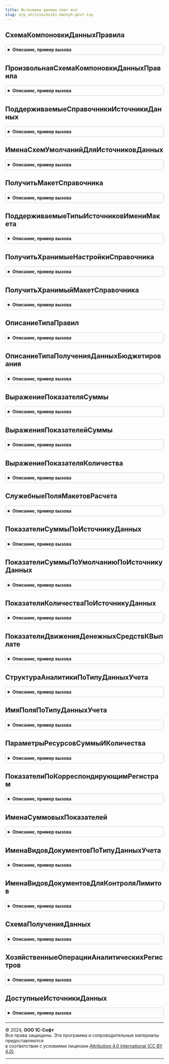 ```yaml
---
title: Источники данных повт исп
slug: erp_uh/istochniki-dannyh-povt-isp
---
```



## СхемаКомпоновкиДанныхПравила
<details style="margin: 1em 0; padding: 0.5em; border: 1px solid #ccc; border-radius: 6px;">

<summary style="font-weight: bold; cursor: pointer;">Описание, пример вызова</summary>

```bsl

// Возвращает ссылку на схему по типу, разделу и указанному источнику данных
// Предназначен для обезличенного, не зависящего от ссылки кэшированного получения схем из справочников-правил получения
// данных Если схема модифицируется в последствии в коде, то именно она будет возвращаться из кэша.
//
// Параметры:
//  ИмяСправочникаИсточника - Строка - например, "ПравилаПолученияФактаПоПоказателямБюджетов"
//  РазделИсточникаДанных - ПеречислениеСсылка.РазделыИсточниковДанныхБюджетирования - оперативный, международный или
//                                                                                     регламентированный учет.
//  ИсточникДанных - СправочникСсылка.НастройкиХозяйственныхОпераций, ПланВидовХарактеристикСсылка.СтатьиАктивовПассивов - объект,
//    содержащий имя макета СКД в правиле.
//
// Возвращаемое значение:
// 	 СхемаКомпоновкиДанных - СхемаКомпоновкиДанных - схема получения фактических данных, соответствующая источнику.
//						   - Неопределено - если макет не найден.
//
Функция СхемаКомпоновкиДанныхПравила(ИмяСправочникаИсточника, РазделИсточникаДанных, ИсточникДанных) Экспорт
```

Пример вызова
```bsl
Результат = ИсточникиДанныхПовтИсп.СхемаКомпоновкиДанныхПравила(ИмяСправочникаИсточника, РазделИсточникаДанных, ИсточникДанных) 
```
</details>

## ПроизвольнаяСхемаКомпоновкиДанныхПравила
<details style="margin: 1em 0; padding: 0.5em; border: 1px solid #ccc; border-radius: 6px;">

<summary style="font-weight: bold; cursor: pointer;">Описание, пример вызова</summary>

```bsl

// Возвращает ссылку на схему по типу, разделу и указанному хешу компоновки данных
// Предназначен для обезличенного, не зависящего от ссылки кэшированного получения схем из справочников-правил получения
// данных Если схема модифицируется в последствии в коде, то именно она будет возвращаться из кэша.
//
// Параметры:
//  ИмяСправочникаИсточника - Строка - например, "ПравилаПолученияФактаПоПоказателямБюджетов"
//  РазделИсточникаДанных - ПеречислениеСсылка.РазделыИсточниковДанныхБюджетирования - произвольные данные
//  ХешСхемыКомпоновкиДанных - Строка - хеш сумма произвольной схемы компоновки данных.
//
// Возвращаемое значение:
// 	 СхемаКомпоновкиДанных - СхемаКомпоновкиДанных - схема получения фактических данных, соответствующая источнику.
//						   - Неопределено - если макет не найден.
//
Функция ПроизвольнаяСхемаКомпоновкиДанныхПравила(ИмяСправочникаИсточника, РазделИсточникаДанных, ХешСхемыКомпоновкиДанных) Экспорт
```

Пример вызова
```bsl
Результат = ИсточникиДанныхПовтИсп.ПроизвольнаяСхемаКомпоновкиДанныхПравила(ИмяСправочникаИсточника, РазделИсточникаДанных, ХешСхемыКомпоновкиДанных) 
```
</details>

## ПоддерживаемыеСправочникиИсточникиДанных
<details style="margin: 1em 0; padding: 0.5em; border: 1px solid #ccc; border-radius: 6px;">

<summary style="font-weight: bold; cursor: pointer;">Описание, пример вызова</summary>

```bsl

// Возвращает соответствие поддерживаемых типов и их имен
//
// Возвращаемое значение:
// 	 Соответствие из КлючИЗначение:
//		*Ключ - Тип- тип поддерживаемого объекта метаданных
//		*Значение - Строка - имя справочника, как оно задано в конфигураторе.
//
Функция ПоддерживаемыеСправочникиИсточникиДанных() Экспорт
```

Пример вызова
```bsl
Результат = ИсточникиДанныхПовтИсп.ПоддерживаемыеСправочникиИсточникиДанных() 
```
</details>

## ИменаСхемУмолчанийДляИсточниковДанных
<details style="margin: 1em 0; padding: 0.5em; border: 1px solid #ccc; border-radius: 6px;">

<summary style="font-weight: bold; cursor: pointer;">Описание, пример вызова</summary>

```bsl

// Возвращает имя схемы-умолчания на случай, когда иные схемы не найдены
//
// Возвращаемое значение:
// 	 Соответствие из КлючИЗначение:
//		*Ключ - Строка - имя справочника, как оно задано в конфигураторе
//		*Значение - Строка - имя макета схемы компоновки данных.
//
Функция ИменаСхемУмолчанийДляИсточниковДанных() Экспорт
```

Пример вызова
```bsl
Результат = ИсточникиДанныхПовтИсп.ИменаСхемУмолчанийДляИсточниковДанных() 
```
</details>

## ПолучитьМакетСправочника
<details style="margin: 1em 0; padding: 0.5em; border: 1px solid #ccc; border-radius: 6px;">

<summary style="font-weight: bold; cursor: pointer;">Описание, пример вызова</summary>

```bsl

// Возвращает макет из указанного справочника
//
// Параметры:
//  ИмяСправочникаИсточника - Строка - например, "ПравилаПолученияФактаПоПоказателямБюджетов"
//  ИмяМакета               - Строка - например, "ВыданныеАвансы".
//
// Возвращаемое значение:
//  ТабличныйДокумент, ТекстовыйДокумент - объект, который может быть макетом.
//
Функция ПолучитьМакетСправочника(ИмяСправочникаИсточника, Знач ИмяМакета = Неопределено) Экспорт
```

Пример вызова
```bsl
Результат = ИсточникиДанныхПовтИсп.ПолучитьМакетСправочника(ИмяСправочникаИсточника, ИмяМакета);
```
</details>

## ПоддерживаемыеТипыИсточниковИмениМакета
<details style="margin: 1em 0; padding: 0.5em; border: 1px solid #ccc; border-radius: 6px;">

<summary style="font-weight: bold; cursor: pointer;">Описание, пример вызова</summary>

```bsl

// Возвращает массив поддерживаемых типов источников имени макета
//
// Возвращаемое значение:
// 	 Массив из Тип - тип поддерживаемого объекта метаданных.
//
Функция ПоддерживаемыеТипыИсточниковИмениМакета() Экспорт
```

Пример вызова
```bsl
Результат = ИсточникиДанныхПовтИсп.ПоддерживаемыеТипыИсточниковИмениМакета() 
```
</details>

## ПолучитьХранимыеНастройкиСправочника
<details style="margin: 1em 0; padding: 0.5em; border: 1px solid #ccc; border-radius: 6px;">

<summary style="font-weight: bold; cursor: pointer;">Описание, пример вызова</summary>

```bsl

// Возвращает хранимые настройки из указанного справочника
//
// Параметры:
//  ИмяСправочникаИсточника  - Строка - например, "ПравилаПолученияФактаПоПоказателямБюджетов"
//  ХешНастроек - Строка - хеш-сумма настроенных отборов компоновки данных.
//
// Возвращаемое значение:
//  КомпоновщикНастроекКомпоновкиДанных
//
Функция ПолучитьХранимыеНастройкиСправочника(ИмяСправочникаИсточника, ХешНастроек) Экспорт
```

Пример вызова
```bsl
Результат = ИсточникиДанныхПовтИсп.ПолучитьХранимыеНастройкиСправочника(ИмяСправочникаИсточника, ХешНастроек) 
```
</details>

## ПолучитьХранимыйМакетСправочника
<details style="margin: 1em 0; padding: 0.5em; border: 1px solid #ccc; border-radius: 6px;">

<summary style="font-weight: bold; cursor: pointer;">Описание, пример вызова</summary>

```bsl

// Возвращает хранимый макет из указанного справочника
//
// Параметры:
//  ИмяСправочникаИсточника  - Строка - например, "ПравилаПолученияФактаПоПоказателямБюджетов"
//  ХешСхемыКомпоновкиДанных - Строка - хеш-сумма произвольной схемы компоновки данных.
//
// Возвращаемое значение:
//  ТабличныйДокумент, ТекстовыйДокумент - объект, который может быть макетом.
//
Функция ПолучитьХранимыйМакетСправочника(ИмяСправочникаИсточника, ХешСхемыКомпоновкиДанных) Экспорт
```

Пример вызова
```bsl
Результат = ИсточникиДанныхПовтИсп.ПолучитьХранимыйМакетСправочника(ИмяСправочникаИсточника, ХешСхемыКомпоновкиДанных) 
```
</details>

## ОписаниеТипаПравил
<details style="margin: 1em 0; padding: 0.5em; border: 1px solid #ccc; border-radius: 6px;">

<summary style="font-weight: bold; cursor: pointer;">Описание, пример вызова</summary>

```bsl

// Возвращает описание типов правил получения фактических данных
//
// Возвращаемое значение:
//  ОписаниеТипов
//
Функция ОписаниеТипаПравил() Экспорт
```

Пример вызова
```bsl
Результат = ИсточникиДанныхПовтИсп.ОписаниеТипаПравил() 
```
</details>

## ОписаниеТипаПолученияДанныхБюджетирования
<details style="margin: 1em 0; padding: 0.5em; border: 1px solid #ccc; border-radius: 6px;">

<summary style="font-weight: bold; cursor: pointer;">Описание, пример вызова</summary>

```bsl

// Возвращает описание типов типа правила получения фактических данных
//
// Возвращаемое значение:
//  ОписаниеТипов
//
Функция ОписаниеТипаПолученияДанныхБюджетирования() Экспорт
```

Пример вызова
```bsl
Результат = ИсточникиДанныхПовтИсп.ОписаниеТипаПолученияДанныхБюджетирования() 
```
</details>

## ВыражениеПоказателяСуммы
<details style="margin: 1em 0; padding: 0.5em; border: 1px solid #ccc; border-radius: 6px;">

<summary style="font-weight: bold; cursor: pointer;">Описание, пример вызова</summary>

```bsl

// Возвращает выражение суммового показателя для правила получения фактических данных.
//
// Параметры:
//	ИмяСправочникаИсточника      - Строка - например, "ПравилаПолученияФактаПоПоказателямБюджетов". См. ИсточникиДанныхПовтИсп.ПоддерживаемыеСправочникиИсточникиДанных
//	ИдентификаторИсточникаДанных - Строка - имя поставляемого макета или хеш-сумма произвольной схемы компоновки данных. В СКД должен быть набор данных - ОбъединенныйФакт
//	ИсточникВалюты               - Строка - может принимать значения "Валюта", "ВалютаУпр", "ВалютаРегл", "ВалютаМеждународ", "КорВалюта"
//	РазделИсточникаДанных        - ПеречислениеСсылка.РазделыИсточниковДанныхБюджетирования - оперативный, международный, регламентированный учет или произвольные данные
//	ТипИтога                     - ПеречислениеСсылка.ТипыИтогов - тип итоговых данных по счету, если он источник данных
//	ИсточникСуммыОперации        - ПеречислениеСсылка.ПоказателиАналитическихРегистров, Неопределено - источник получения суммы из аналитического регистра
//  ИсточникВалютный             - Булево - признак того, что суммы могут хранятся в разных валютах.
//
// Возвращаемое значение:
//	Строка - имя поля в схеме-источнике данных.
//
Функция ВыражениеПоказателяСуммы(ИмяСправочникаИсточника, ИдентификаторИсточникаДанных, ИсточникВалюты, РазделИсточникаДанных, ТипИтога, ИсточникСуммыОперации = Неопределено, ИсточникВалютный = Ложь) Экспорт
```

Пример вызова
```bsl
Результат = ИсточникиДанныхПовтИсп.ВыражениеПоказателяСуммы(ИмяСправочникаИсточника, ИдентификаторИсточникаДанных, ИсточникВалюты, РазделИсточникаДанных, ТипИтога, ИсточникСуммыОперации, ИсточникВалютный);
```
</details>

## ВыраженияПоказателейСуммы
<details style="margin: 1em 0; padding: 0.5em; border: 1px solid #ccc; border-radius: 6px;">

<summary style="font-weight: bold; cursor: pointer;">Описание, пример вызова</summary>

```bsl

// Возвращает все возможные выражения суммового показателя для правила получения фактических данных.
//
// Параметры:
//  ИмяСправочникаИсточника      - Строка - например, "ПравилаПолученияФактаПоПоказателямБюджетов". См. ИсточникиДанныхПовтИсп.ПоддерживаемыеСправочникиИсточникиДанных
//  ИдентификаторИсточникаДанных - Строка - имя поставляемого макета или хеш-сумма произвольной схемы компоновки данных.
//                                          В СКД должен быть набор данных - ОбъединенныйФакт.
//  РазделИсточникаДанных        - ПеречислениеСсылка.РазделыИсточниковДанныхБюджетирования - оперативный,
//      международный, регламентированный учет или произвольные данные.
//  ТипИтога                     - ПеречислениеСсылка.ТипыИтогов, Неопределено - тип итоговых данных по счету, если он
//                                                                               источник данных.
//  ИсточникСуммыОперации        - ПеречислениеСсылка.ПоказателиАналитическихРегистров, Неопределено - источник
//      получения суммы из аналитического регистра.
//  ИсточникВалютный             - Булево - признак того, что суммы могут хранятся в разных валютах.
//
// Возвращаемое значение:
//	Структура - сопоставленные показатели факта и поля источника данных:
//		*Ключ     - Строка - имя показателя фактических данных
//		*Значение - Строка - имя поля в схеме-источнике данных.
//
Функция ВыраженияПоказателейСуммы(ИмяСправочникаИсточника, ИдентификаторИсточникаДанных, РазделИсточникаДанных, ТипИтога = Неопределено, ИсточникСуммыОперации = Неопределено, ИсточникВалютный = Ложь) Экспорт
```

Пример вызова
```bsl
Результат = ИсточникиДанныхПовтИсп.ВыраженияПоказателейСуммы(ИмяСправочникаИсточника, ИдентификаторИсточникаДанных, РазделИсточникаДанных, ТипИтога, ИсточникСуммыОперации, ИсточникВалютный);
```
</details>

## ВыражениеПоказателяКоличества
<details style="margin: 1em 0; padding: 0.5em; border: 1px solid #ccc; border-radius: 6px;">

<summary style="font-weight: bold; cursor: pointer;">Описание, пример вызова</summary>

```bsl

// Возвращает выражение количественного показателя для правила получения фактических данных.
//
// Параметры:
//  ИмяСправочникаИсточника      - Строка - например, "ПравилаПолученияФактаПоПоказателямБюджетов". См. ИсточникиДанныхПовтИсп.ПоддерживаемыеСправочникиИсточникиДанных
//  ИдентификаторИсточникаДанных - Строка - имя поставляемого макета или хеш-сумма произвольной схемы компоновки данных
//  РазделИсточникаДанных        - ПеречислениеСсылка.РазделыИсточниковДанныхБюджетирования - оперативный,
//      международный, регламентированный учет или произвольные данные.
//  ТипИтога                     - ПеречислениеСсылка.ТипыИтогов - тип итоговых данных по счету, если он источник данных.
//
// Возвращаемое значение:
//	Структура - сопоставленные показатели факта и поля источника данных:
//		*Ключ     - Строка - имя показателя фактических данных
//		*Значение - Строка - имя поля в схеме-источнике данных.
//
Функция ВыражениеПоказателяКоличества(ИмяСправочникаИсточника, ИдентификаторИсточникаДанных, РазделИсточникаДанных, ТипИтога) Экспорт
```

Пример вызова
```bsl
Результат = ИсточникиДанныхПовтИсп.ВыражениеПоказателяКоличества(ИмяСправочникаИсточника, ИдентификаторИсточникаДанных, РазделИсточникаДанных, ТипИтога) 
```
</details>

## СлужебныеПоляМакетовРасчета
<details style="margin: 1em 0; padding: 0.5em; border: 1px solid #ccc; border-radius: 6px;">

<summary style="font-weight: bold; cursor: pointer;">Описание, пример вызова</summary>

```bsl

// Возвращает служебные поля-измерения, недоступные для выбора пользователем
//
// Возвращаемое значение:
//	Массив из Строка - массив служебных полей-измерений.
//
Функция СлужебныеПоляМакетовРасчета() Экспорт
```

Пример вызова
```bsl
Результат = ИсточникиДанныхПовтИсп.СлужебныеПоляМакетовРасчета() 
```
</details>

## ПоказателиСуммыПоИсточникуДанных
<details style="margin: 1em 0; padding: 0.5em; border: 1px solid #ccc; border-radius: 6px;">

<summary style="font-weight: bold; cursor: pointer;">Описание, пример вызова</summary>

```bsl

// Возвращает соответствие суммовых показателей для хозяйственной операции в зависимости от типов данных учета приход и расход
//
// Параметры:
//  ИсточникДанных - СправочникСсылка.НастройкиХозяйственныхОпераций
//
// Возвращаемое значение:
//	Соответствие из КлючИЗначение:
//	* Ключ - ПеречислениеСсылка.ПоказателиАналитическихРегистров
//	* Значение - Строка - имя поля, связанное с показателем.
//
Функция ПоказателиСуммыПоИсточникуДанных(ИсточникДанных) Экспорт
```

Пример вызова
```bsl
Результат = ИсточникиДанныхПовтИсп.ПоказателиСуммыПоИсточникуДанных(ИсточникДанных) 
```
</details>

## ПоказателиСуммыПоУмолчаниюПоИсточникуДанных
<details style="margin: 1em 0; padding: 0.5em; border: 1px solid #ccc; border-radius: 6px;">

<summary style="font-weight: bold; cursor: pointer;">Описание, пример вызова</summary>

```bsl

// Возвращает суммовые показатели по умолчанию для хозяйственной операции в зависимости от типов данных учета приход и расход (для служебного регистра корреспонденций)
//
// Параметры:
//  ИсточникДанных - СправочникСсылка.НастройкиХозяйственныхОпераций
//
// Возвращаемое значение:
//	Массив из ПеречислениеСсылка.ПоказателиАналитическихРегистров
//
Функция ПоказателиСуммыПоУмолчаниюПоИсточникуДанных(ИсточникДанных) Экспорт
```

Пример вызова
```bsl
Результат = ИсточникиДанныхПовтИсп.ПоказателиСуммыПоУмолчаниюПоИсточникуДанных(ИсточникДанных) 
```
</details>

## ПоказателиКоличестваПоИсточникуДанных
<details style="margin: 1em 0; padding: 0.5em; border: 1px solid #ccc; border-radius: 6px;">

<summary style="font-weight: bold; cursor: pointer;">Описание, пример вызова</summary>

```bsl

// Возвращает соответствие количественных показателей для хозяйственной операции в зависимости от типов данных учета приход и расход
//
// Параметры:
//  ИсточникДанных - СправочникСсылка.НастройкиХозяйственныхОпераций
//
// Возвращаемое значение:
//	Соответствие из КлючИЗначение:
//	* Ключ - ПеречислениеСсылка.ПоказателиАналитическихРегистров
//	* Значение - Строка - имя поля, связанное с показателем.
//
Функция ПоказателиКоличестваПоИсточникуДанных(ИсточникДанных) Экспорт
```

Пример вызова
```bsl
Результат = ИсточникиДанныхПовтИсп.ПоказателиКоличестваПоИсточникуДанных(ИсточникДанных) 
```
</details>

## ПоказателиДвиженияДенежныхСредствКВыплате
<details style="margin: 1em 0; padding: 0.5em; border: 1px solid #ccc; border-radius: 6px;">

<summary style="font-weight: bold; cursor: pointer;">Описание, пример вызова</summary>

```bsl

// Возвращает массив суммовых показателей, относящихся к контролю лимита расхода денежных средств.
//
// Возвращаемое значение:
//  Массив из ПеречислениеСсылка.ПоказателиАналитическихРегистров
//
Функция ПоказателиДвиженияДенежныхСредствКВыплате() Экспорт
```

Пример вызова
```bsl
Результат = ИсточникиДанныхПовтИсп.ПоказателиДвиженияДенежныхСредствКВыплате() 
```
</details>

## СтруктураАналитикиПоТипуДанныхУчета
<details style="margin: 1em 0; padding: 0.5em; border: 1px solid #ccc; border-radius: 6px;">

<summary style="font-weight: bold; cursor: pointer;">Описание, пример вызова</summary>

```bsl

// Возвращает структуру аналитики по указанному типу данных учета
//
// Параметры:
//	ТипДанныхУчета - ПеречислениеСсылка.ТипыДанныхУчета - тип данных учета
//
// Возвращаемое значение:
//	Структура:
//	* Подразделение - Структура - параметры поля аналитики:
//	  ** ПутьКДанным - Строка - путь к полю аналитики.
//	  ** Тип - ОписаниеТипов - тип значения аналитики.
//	  ** Заголовок - Строка - представление поля аналитики.
//	  ** ИмяКор - Строка - имя поля в качестве кор. аналитики
//	  ** ЗаголовокКор - Строка - представление поля кор. аналитики
//
Функция СтруктураАналитикиПоТипуДанныхУчета(ТипДанныхУчета) Экспорт
```

Пример вызова
```bsl
Результат = ИсточникиДанныхПовтИсп.СтруктураАналитикиПоТипуДанныхУчета(ТипДанныхУчета) 
```
</details>

## ИмяПоляПоТипуДанныхУчета
<details style="margin: 1em 0; padding: 0.5em; border: 1px solid #ccc; border-radius: 6px;">

<summary style="font-weight: bold; cursor: pointer;">Описание, пример вызова</summary>

```bsl

// Возвращает имя поля аналитики статьи бюджета в зависимости от типа данных учета.
//
// Параметры:
//  ИмяПоля - Строка - исходное имя поля аналитики
//  ЗаголовокПоля - Строка - представление заголовка поля аналитики
//  ТипДанныхУчета - ПеречислениеСсылка.ТипыДанныхУчета - тип данных учета, для которого определяется имя поля аналитики.
//
// Возвращаемое значение:
//  Строка - видоизмененное поле аналитики в зависимости от типа данных учета.
//
Функция ИмяПоляПоТипуДанныхУчета(ИмяПоля, ЗаголовокПоля, ТипДанныхУчета) Экспорт
```

Пример вызова
```bsl
Результат = ИсточникиДанныхПовтИсп.ИмяПоляПоТипуДанныхУчета(ИмяПоля, ЗаголовокПоля, ТипДанныхУчета) 
```
</details>

## ПараметрыРесурсовСуммыИКоличества
<details style="margin: 1em 0; padding: 0.5em; border: 1px solid #ccc; border-radius: 6px;">

<summary style="font-weight: bold; cursor: pointer;">Описание, пример вызова</summary>

```bsl

// Возвращает параметры суммовых и количественных ресурсов балансовых регистров.
//
// Возвращаемое значение:
//  Структура:
//  * ДлинаСуммы - Число
//  * ТочностьСуммы - Число
//  * ДлинаКоличества - Число
//  * ТочностьКоличества - Число
//
Функция ПараметрыРесурсовСуммыИКоличества() Экспорт
```

Пример вызова
```bsl
Результат = ИсточникиДанныхПовтИсп.ПараметрыРесурсовСуммыИКоличества() 
```
</details>

## ПоказателиПоКорреспондирующимРегистрам
<details style="margin: 1em 0; padding: 0.5em; border: 1px solid #ccc; border-radius: 6px;">

<summary style="font-weight: bold; cursor: pointer;">Описание, пример вызова</summary>

```bsl

// Возвращает массив показателей, относящихся одновременно к обоим балансовым регистрам и использующихся только в паре.
//
// Возвращаемое значение:
//  Массив из ПеречислениеСсылка.ПоказателиАналитическихРегистров
//
Функция ПоказателиПоКорреспондирующимРегистрам() Экспорт
```

Пример вызова
```bsl
Результат = ИсточникиДанныхПовтИсп.ПоказателиПоКорреспондирующимРегистрам() 
```
</details>

## ИменаСуммовыхПоказателей
<details style="margin: 1em 0; padding: 0.5em; border: 1px solid #ccc; border-radius: 6px;">

<summary style="font-weight: bold; cursor: pointer;">Описание, пример вызова</summary>

```bsl

// Возвращает соответствие показателей и их имен для добавления колонок в таблицу корреспонденций балансовых регистров
//
// Возвращаемое значение:
//  Соответствие из КлючИЗначение:
//  * Ключ - ПеречислениеСсылка.ПоказателиАналитическихРегистров - показатеь
//  * Значение - Структура:
//   ** Ключ - Строка - тип показателя (упр, регл, вал)
//   ** Значение - Строка - имя показателя
//
Функция ИменаСуммовыхПоказателей() Экспорт
```

Пример вызова
```bsl
Результат = ИсточникиДанныхПовтИсп.ИменаСуммовыхПоказателей() 
```
</details>

## ИменаВидовДокументовПоТипуДанныхУчета
<details style="margin: 1em 0; padding: 0.5em; border: 1px solid #ccc; border-radius: 6px;">

<summary style="font-weight: bold; cursor: pointer;">Описание, пример вызова</summary>

```bsl

// Возвращает массив имен документов по указанному типу данных учета хозяйственной операции
//
// Параметры:
//  ТипДанныхУчета - ПеречислениеСсылка.ТипыДанныхУчета - тип данных учета
// Возвращаемое значение:
//  Массив из Строка - массив балансовых регистров
//
Функция ИменаВидовДокументовПоТипуДанныхУчета(ТипДанныхУчета) Экспорт
```

Пример вызова
```bsl
Результат = ИсточникиДанныхПовтИсп.ИменаВидовДокументовПоТипуДанныхУчета(ТипДанныхУчета) 
```
</details>

## ИменаВидовДокументовДляКонтроляЛимитов
<details style="margin: 1em 0; padding: 0.5em; border: 1px solid #ccc; border-radius: 6px;">

<summary style="font-weight: bold; cursor: pointer;">Описание, пример вызова</summary>

```bsl

// Возвращает массив имен видов документов, по которым осуществляется контроль лимита расхода денежных средств.
//
// Параметры:
//  ТипДанныхУчета - ПеречислениеСсылка.ТипыДанныхУчета
//
// Возвращаемое значение:
//  Массив из Строка - массив имен видов документов
//
Функция ИменаВидовДокументовДляКонтроляЛимитов(ТипДанныхУчета) Экспорт
```

Пример вызова
```bsl
Результат = ИсточникиДанныхПовтИсп.ИменаВидовДокументовДляКонтроляЛимитов(ТипДанныхУчета) 
```
</details>

## СхемаПолученияДанных
<details style="margin: 1em 0; padding: 0.5em; border: 1px solid #ccc; border-radius: 6px;">

<summary style="font-weight: bold; cursor: pointer;">Описание, пример вызова</summary>

```bsl

// Для хозяйственной операции возвращает схему компоновки данных
// с помощью которой можно получить движения по текущей хозяйственной операции.
//
// Параметры:
//  ХозяйственнаяОперация - СправочникСсылка.НастройкиХозяйственныхОпераций - хозяйственная операция
//                        для которой требуется получить схему получения данных.
//
// Возвращаемое значение:
//   СхемаКомпоновкиДанных - схема получения данных по текущей хозяйственной операции.
//
Функция СхемаПолученияДанных(ХозяйственнаяОперация) Экспорт
```

Пример вызова
```bsl
Результат = ИсточникиДанныхПовтИсп.СхемаПолученияДанных(ХозяйственнаяОперация) 
```
</details>

## ХозяйственныеОперацииАналитическихРегистров
<details style="margin: 1em 0; padding: 0.5em; border: 1px solid #ccc; border-radius: 6px;">

<summary style="font-weight: bold; cursor: pointer;">Описание, пример вызова</summary>

```bsl

// Определяет список хозяйственных операций отражаемых в текущем регистре накопления.
//
// Параметры:
//  ИмяРегистра - Строка - имя регистра накопления.
//
// Возвращаемое значение:
//    СправочникСсылка.НастройкиХозяйственныхОпераций - массив хозяйственных операций отражаемых в переданном регистре накопления.
//
Функция ХозяйственныеОперацииАналитическихРегистров(ИмяРегистра) Экспорт
```

Пример вызова
```bsl
Результат = ИсточникиДанныхПовтИсп.ХозяйственныеОперацииАналитическихРегистров(ИмяРегистра) 
```
</details>

## ДоступныеИсточникиДанных
<details style="margin: 1em 0; padding: 0.5em; border: 1px solid #ccc; border-radius: 6px;">

<summary style="font-weight: bold; cursor: pointer;">Описание, пример вызова</summary>

```bsl

// Возвращает список всех регистров накопления используемых для хранения аналитической информации.
//
// Возвращаемое значение:
//    СписокЗначений - список регистров накопления.
//
Функция ДоступныеИсточникиДанных() Экспорт
```

Пример вызова
```bsl
Результат = ИсточникиДанныхПовтИсп.ДоступныеИсточникиДанных() 
```
</details>

---

© 2024, **ООО 1С-Софт**  
Все права защищены. Эта программа и сопроводительные материалы предоставляются  
в соответствии с условиями лицензии [Attribution 4.0 International (CC BY 4.0)](https://creativecommons.org/licenses/by/4.0/legalcode).

---
